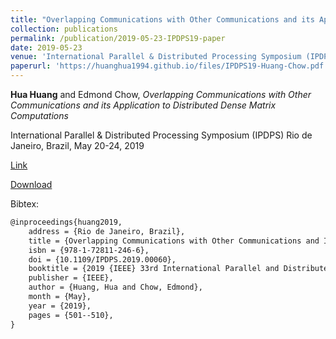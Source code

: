 ```yaml
---
title: "Overlapping Communications with Other Communications and its Application to Distributed Dense Matrix Computations"
collection: publications
permalink: /publication/2019-05-23-IPDPS19-paper
date: 2019-05-23
venue: 'International Parallel & Distributed Processing Symposium (IPDPS19)'
paperurl: 'https://huanghua1994.github.io/files/IPDPS19-Huang-Chow.pdf'
---
```

**Hua Huang** and Edmond Chow, *Overlapping Communications with Other Communications and its Application to Distributed Dense Matrix Computations*

International Parallel & Distributed Processing Symposium (IPDPS)
Rio de Janeiro, Brazil, May 20-24, 2019 

[Link](https://ieeexplore.ieee.org/abstract/document/8821006) 

[Download](huanghua1994.github.io/files/IPDPS19-Huang-Chow.pdf)

Bibtex:

```tex
@inproceedings{huang2019,
    address = {Rio de Janeiro, Brazil},
    title = {Overlapping Communications with Other Communications and Its Application to Distributed Dense Matrix Computations},
    isbn = {978-1-72811-246-6},
    doi = {10.1109/IPDPS.2019.00060},
    booktitle = {2019 {IEEE} 33rd International Parallel and Distributed {Processing} Symposium},
    publisher = {IEEE},
    author = {Huang, Hua and Chow, Edmond},
    month = {May},
    year = {2019},
    pages = {501--510},
}
```

